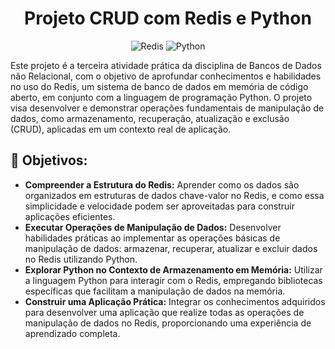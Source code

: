 <div align="center">

# Projeto CRUD com Redis e Python

![Redis](https://img.shields.io/badge/redis-%23DD0031.svg?&style=for-the-badge&logo=redis&logoColor=white)
![Python](https://img.shields.io/badge/python-3670A0?style=for-the-badge&logo=python&logoColor=ffdd54)

</div>

Este projeto é a terceira atividade prática da disciplina de Bancos de Dados não Relacional, com o objetivo de aprofundar conhecimentos e habilidades no uso do Redis, um sistema de banco de dados em memória de código aberto, em conjunto com a linguagem de programação Python. O projeto visa desenvolver e demonstrar operações fundamentais de manipulação de dados, como armazenamento, recuperação, atualização e exclusão (CRUD), aplicadas em um contexto real de aplicação.

## 🎯 Objetivos:

- **Compreender a Estrutura do Redis:** Aprender como os dados são organizados em estruturas de dados chave-valor no Redis, e como essa simplicidade e velocidade podem ser aproveitadas para construir aplicações eficientes.
- **Executar Operações de Manipulação de Dados:** Desenvolver habilidades práticas ao implementar as operações básicas de manipulação de dados: armazenar, recuperar, atualizar e excluir dados no Redis utilizando Python.
- **Explorar Python no Contexto de Armazenamento em Memória:** Utilizar a linguagem Python para interagir com o Redis, empregando bibliotecas específicas que facilitam a manipulação de dados na memória.
- **Construir uma Aplicação Prática:** Integrar os conhecimentos adquiridos para desenvolver uma aplicação que realize todas as operações de manipulação de dados no Redis, proporcionando uma experiência de aprendizado completa.
<!-- 
## 🖥️ Requisitos

Para executar este projeto, você precisará de:

- Python 3.6 ou superior instalado em seu sistema.
- Acesso ao MongoDB, que pode ser uma instância local ou em nuvem (MongoDB Atlas).
- Biblioteca pymongo instalada, que pode ser feita através do comando

        pip install pymongo

## ⚙️ Configuração e Execução

### Configuração do Ambiente

1. **Instalação do MongoDB:** Certifique-se de que o MongoDB esteja instalado e configurado corretamente em sua máquina. Caso prefira utilizar o MongoDB Atlas, crie uma conta e configure seu cluster seguindo as instruções fornecidas na plataforma.

2. **Configuração do Python e Dependências:** Abra o terminal e execute o seguinte comando para instalar a biblioteca necessária:

        pip install pymongo

3. **Coloque sua senha do banco:** Abra o arquivo [connection.py](src/database/connection.py), e mude o campo password para a senha do root.

### Como Executar:

1. Clone o Repositório:

        git clone https://github.com/felipe-sant/atv2-bd3.git

2. Edite o arquivo de configuração com as credenciais do seu banco de dados MongoDB.

3. Navegue até a pasta do projeto clonado e execute o script principal utilizando o Python:

        python src/main.py -->

